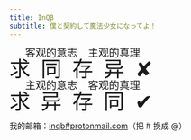 ```yaml
---
title: InQβ
subtitle: 僕と契約して魔法少女になってよ！
---
```


<span style="font-size:37px; line-height:37px;">求<ruby>同<rp>（</rp><rt>客观的意志</rt><rp>）</rp></ruby>存<ruby>异<rp>（</rp><rt>主观的真理</rt><rp>）</rp></ruby>✘<br>
求<ruby>异<rp>（</rp><rt>主观的意志</rt><rp>）</rp></ruby>存<ruby>同<rp>（</rp><rt>客观的真理</rt><rp>）</rp></ruby>✔</span>


我的邮箱：[inqb#protonmail.com](mailto:%69%6E%71%62%40%70%72%6F%74%6F%6E%6D%61%69%6C%2E%63%6F%6D)（把 # 换成 @）